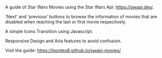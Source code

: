 A guide of Star Wars Movies using the Star Wars Api: https://swapi.dev/.

'Next' and 'previous' buttons to browse the information of movies that are disabled when reaching the last or first movie respectively.

A simple Icons Transition using Javascript.

Responsive Design and Aria features to avoid confusion.

Visit the guide: https://lpontes8.github.io/swapi-movies/
